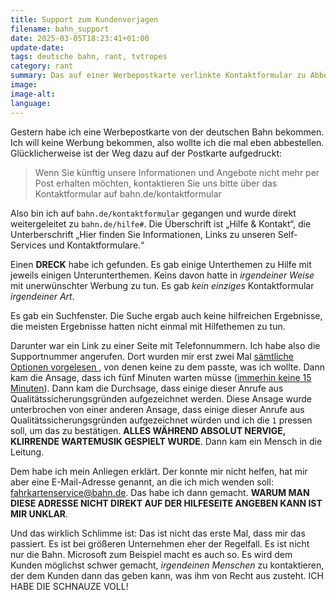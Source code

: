 ```yaml
---
title: Support zum Kundenverjagen
filename: bahn_support
date: 2025-03-05T18:23:41+01:00
update-date:
tags: deutsche bahn, rant, tvtropes
category: rant
summary: Das auf einer Werbepostkarte verlinkte Kontaktformular zu Abbestellung der Werbung der deutschen Bahn existiert nicht und führte mich auf eine Odyssee durch die Bahn-Hilfeseiten und den Telefonsupport.
image:
image-alt:
language:
---
```


Gestern habe ich eine Werbepostkarte von der deutschen Bahn bekommen. Ich will keine Werbung bekommen, also wollte ich die mal eben abbestellen. Glücklicherweise ist der Weg dazu auf der Postkarte aufgedruckt:

> Wenn Sie künftig unsere Informationen und Angebote nicht mehr per Post
erhalten möchten, kontaktieren Sie uns bitte über das Kontaktformular
auf bahn.de/kontaktformular

Also bin ich auf `bahn.de/kontaktformular` gegangen und wurde direkt weitergeleitet zu `bahn.de/hilfe#`. Die Überschrift ist „Hilfe & Kontakt“, die Unterberschrift „Hier finden Sie Informationen, Links zu unseren Self-Services und Kontaktformulare.“

Einen **DRECK** habe ich gefunden. Es gab einige Unterthemen zu Hilfe mit jeweils einigen Unterunterthemen. Keins davon hatte in _irgendeiner Weise_ mit unerwünschter Werbung zu tun. Es gab _kein einziges_ Kontaktformular _irgendeiner Art_.

Es gab ein Suchfenster. Die Suche ergab auch keine hilfreichen Ergebnisse, die meisten Ergebnisse hatten nicht einmal mit Hilfethemen zu tun.

Darunter war ein Link zu einer Seite mit Telefonnummern. Ich habe also die Supportnummer angerufen. Dort wurden mir erst zwei Mal [sämtliche Optionen vorgelesen ](https://tvtropes.org/pmwiki/pmwiki.php/Main/ForInconveniencePressOne), von denen keine zu dem passte, was ich wollte. Dann kam die Ansage, dass ich fünf Minuten warten müsse ([immerhin keine 15 Minuten](https://www.theregister.com/2025/02/20/hp_deliberately_adds_15_minutes/)). Dann kam die Durchsage, dass einige dieser Anrufe aus Qualitätssicherungsgründen aufgezeichnet werden. Diese Ansage wurde unterbrochen von einer anderen Ansage, dass einige dieser Anrufe aus Qualitätssicherungsgründen aufgezeichnet würden und ich die `1` pressen soll, um das zu bestätigen. **ALLES WÄHREND ABSOLUT NERVIGE, KLIRRENDE WARTEMUSIK GESPIELT WURDE**. Dann kam ein Mensch in die Leitung.

Dem habe ich mein Anliegen erklärt. Der konnte mir nicht helfen, hat mir aber eine E-Mail-Adresse genannt, an die ich mich wenden soll: [fahrkartenservice@bahn.de](mailto:fahrkartenservice@bahn.de). Das habe ich dann gemacht. **WARUM MAN DIESE ADRESSE NICHT DIREKT AUF DER HILFESEITE ANGEBEN KANN IST MIR UNKLAR**.

Und das wirklich Schlimme ist: Das ist nicht das erste Mal, dass mir das passiert. Es ist bei größeren Unternehmen eher der Regelfall. Es ist nicht nur die Bahn. Microsoft zum Beispiel macht es auch so. Es wird dem Kunden möglichst schwer gemacht, _irgendeinen Menschen_ zu kontaktieren, der dem Kunden dann das geben kann, was ihm von Recht aus zusteht. ICH HABE DIE SCHNAUZE VOLL!
